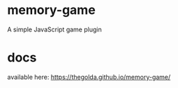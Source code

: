 # memory-game
A simple JavaScript game plugin
# docs
available here: https://thegolda.github.io/memory-game/
